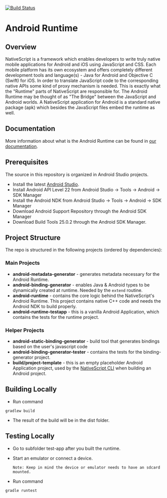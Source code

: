 [![Build Status](https://travis-ci.org/NativeScript/android-runtime.svg?branch=master)](https://travis-ci.org/NativeScript/android-runtime)

# Android Runtime

## Overview
NativeScript is a framework which enables developers to write truly native mobile applications for Android and iOS using JavaScript and CSS. Each mobile platform has its own ecosystem and offers completely different development tools and language(s) - Java for Android and Objective C (Swift) for iOS. In order to translate JavaScript code to the corresponding native APIs some kind of proxy mechanism is needed. This is exactly what the "Runtime" parts of NativeScript are responsible for. The Android Runtime may be thought of as "The Bridge" between the JavaScript and Android worlds. A NativeScript application for Android is a standard native package (apk) which besides the JavaScript files embed the runtime as well.

## Documentation
More information about what is the Android Runtime can be found in [our documentation](https://docs.nativescript.org/runtimes/android/Overview).

## Prerequisites
The source in this repository is organized in Android Studio projects.

* Install the latest [Android Studio](https://developer.android.com/studio/index.html).
* Install Android API Level 22 from Android Studio -> Tools -> Android -> SDK Manager
* Install the Android NDK from Android Studio -> Tools -> Android -> SDK Manager
* Download Android Support Repository through the Android SDK Manager
* Download Build Tools 25.0.2 through the Android SDK Manager.

## Project Structure
The repo is structured in the following projects (ordered by dependencies):

### Main Projects
* **android-metadata-generator** - generates metadata necessary for the Android Runtime.
* **android-binding-generator** - enables Java & Android types to be dynamically created at runtime. Needed by the `extend` routine.
* **android-runtime** - contains the core logic behind the NativeScript's Android Runtime. This project contains native C++ code and needs the Android NDK to build properly.
* **android-runtime-testapp** - this is a vanilla Android Application, which contains the tests for the runtime project.

### Helper Projects
* **android-static-binding-generator** - build tool that generates bindings based on the user's javascript code
* **android-binding-generator-tester** - contains the tests for the binding-generator project.
* **build/project-template** - this is an empty placeholder Android Application project, used by the [NativeScript CLI](https://github.com/NativeScript/nativescript-cli) when building an Android project.

## Building Locally

* Run command 
```Shell
gradlew build
```
* The result of the build will be in the dist folder.

## Testing Locally

* Go to subfolder test-app after you built the runtime.
* Start an emulator or connect a device.

  ``Note: Keep in mind the device or emulator needs to have an sdcard mounted.``
* Run command
```Shell
gradle runtest
```
